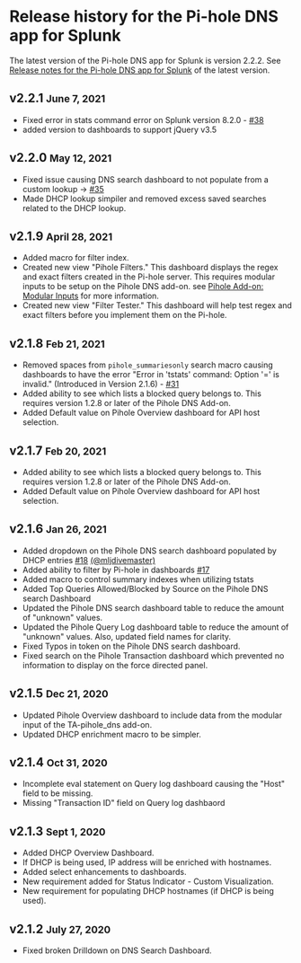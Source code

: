 # Release history for the Pi-hole DNS app for Splunk

The latest version of the Pi-hole DNS app for Splunk is version 2.2.2. See [Release notes for the Pi-hole DNS app for Splunk](../../releases/) of the latest version.

## v2.2.1 <small>June 7, 2021</small>

- Fixed error in stats command error on Splunk version 8.2.0 - [#38](https://github.com/ZachChristensen28/pihole_dns_app/issues/38)
- added version to dashboards to support jQuery v3.5

## v2.2.0 <small>May 12, 2021</small>

- Fixed issue causing DNS search dashboard to not populate from a custom lookup -> [#35](https://github.com/ZachChristensen28/pihole_dns_app/issues/35)
- Made DHCP lookup simpiler and removed excess saved searches related to the DHCP lookup.

## v2.1.9 <small>April 28, 2021</small>

- Added macro for filter index.
- Created new view "Pihole Filters." This dashboard displays the regex and exact filters created in the Pi-hole server. This requires modular inputs to be setup on the Pihole DNS add-on. see [Pihole Add-on: Modular Inputs](https://splunk-pihole-ta-documentation.rtfd.io/en/latest/getting-started/configure-inputs/configure-modinput/) for more information.
- Created new view "Filter Tester." This dashboard will help test regex and exact filters before you implement them on the Pi-hole.

## v2.1.8 <small>Feb 21, 2021</small>

- Removed spaces from `pihole_summariesonly` search macro causing dashboards to have the error "Error in 'tstats' command: Option '=' is invalid." (Introduced in Version 2.1.6) - [#31](https://github.com/ZachChristensen28/pihole_dns_app/issues/31)
- Added ability to see which lists a blocked query belongs to. This requires version 1.2.8 or later of the Pihole DNS Add-on.
- Added Default value on Pihole Overview dashboard for API host selection.

## v2.1.7 <small>Feb 20, 2021</small>

- Added ability to see which lists a blocked query belongs to. This requires version 1.2.8 or later of the Pihole DNS Add-on.
- Added Default value on Pihole Overview dashboard for API host selection.

## v2.1.6 <small>Jan 26, 2021</small>

- Added dropdown on the Pihole DNS search dashboard populated by DHCP entries [#18](https://github.com/ZachChristensen28/pihole_dns_app/issues/18) [(@mljdivemaster)](https://github.com/mljdivemaster)
- Added ability to filter by Pi-hole in dashboards [#17](https://github.com/ZachChristensen28/pihole_dns_app/issues/17)
- Added macro to control summary indexes when utilizing tstats
- Added Top Queries Allowed/Blocked by Source on the Pihole DNS search Dashboard
- Updated the Pihole DNS search dashboard table to reduce the amount of "unknown" values.
- Updated the Pihole Query Log dashboard table to reduce the amount of "unknown" values. Also, updated field names for clarity.
- Fixed Typos in token on the Pihole DNS search dashboard.
- Fixed search on the Pihole Transaction dashboard which prevented no information to display on the force directed panel.

## v2.1.5 <small>Dec 21, 2020</small>

- Updated Pihole Overview dashboard to include data from the modular input of the TA-pihole_dns add-on.
- Updated DHCP enrichment macro to be simpler.

## v2.1.4 <small>Oct 31, 2020</small>

- Incomplete eval statement on Query log dashboard causing the "Host" field to be missing.
- Missing "Transaction ID" field on Query log dashbaord

## v2.1.3 <small>Sept 1, 2020</small>

- Added DHCP Overview Dashboard.
- If DHCP is being used, IP address will be enriched with hostnames.
- Added select enhancements to dashboards.
- New requirement added for Status Indicator - Custom Visualization.
- New requirement for populating DHCP hostnames (if DHCP is being used).

## v2.1.2 <small>July 27, 2020</small>

- Fixed broken Drilldown on DNS Search Dashboard.
